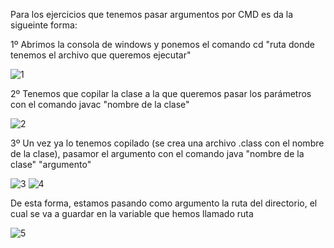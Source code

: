 Para los ejercicios que tenemos pasar argumentos por CMD es da la sigueinte forma:

1º Abrimos la consola de windows y ponemos el comando cd "ruta donde tenemos el archivo que queremos ejecutar"

![1](https://user-images.githubusercontent.com/109173268/180196807-19cd8424-0a2c-4598-b10e-3d82b0771270.jpg)

2º Tenemos que copilar la clase a la que queremos pasar los parámetros con el comando javac "nombre de la clase"
	
![2](https://user-images.githubusercontent.com/109173268/180196812-b8480464-fd07-4285-82a4-c52c8b141348.jpg)

3º Un vez ya lo tenemos copilado (se crea una archivo .class con el nombre de la clase), pasamor el argumento con el comando java "nombre de la clase" "argumento"
	
![3](https://user-images.githubusercontent.com/109173268/180196815-2c374c93-0cbe-41dd-b3a9-67b4a7d6cffe.jpg)
![4](https://user-images.githubusercontent.com/109173268/180196817-e324d1b2-67a0-4c9b-bc41-e506a8435ddc.jpg)

De esta forma, estamos pasando como argumento la ruta del directorio, el cual se va a guardar en la variable que hemos llamado ruta

![5](https://user-images.githubusercontent.com/109173268/180196818-d0bf6605-1d8a-4766-96e3-11d24352349c.jpg)
